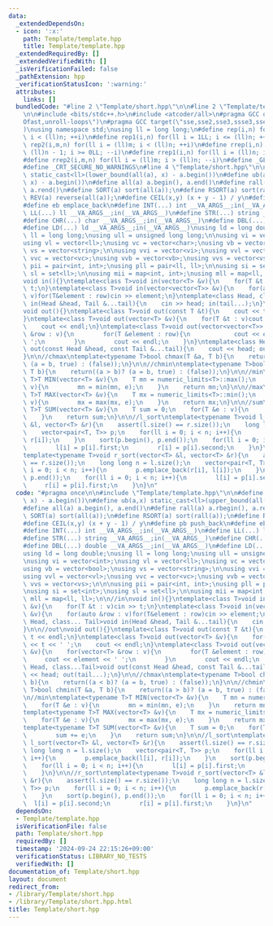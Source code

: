 ```yaml
---
data:
  _extendedDependsOn:
  - icon: ':x:'
    path: Template/template.hpp
    title: Template/template.hpp
  _extendedRequiredBy: []
  _extendedVerifiedWith: []
  _isVerificationFailed: false
  _pathExtension: hpp
  _verificationStatusIcon: ':warning:'
  attributes:
    links: []
  bundledCode: "#line 2 \"Template/short.hpp\"\n\n#line 2 \"Template/template.hpp\"\
    \n\n#include <bits/stdc++.h>\n#include <atcoder/all>\n#pragma GCC optimize(\"\
    Ofast,unroll-loops\")\n#pragma GCC target(\"sse,sse2,sse3,ssse3,sse4,popcnt,abm,mmx,avx,avx2,tune=native\"\
    )\nusing namespace std;\nusing ll = long long;\n#define rep(i,n) for(ll i = 0LL;\
    \ i < (ll)n; ++i)\n#define rep1(i,n) for(ll i = 1LL; i <= (ll)n; ++i)\n#define\
    \ rep2(i,m,n) for(ll i = (ll)m; i < (ll)n; ++i)\n#define rrep(i,n) for(ll i =\
    \ (ll)n - 1; i >= 0LL; --i)\n#define rrep1(i,n) for(ll i = (ll)n; i > 0LL; --i)\n\
    #define rrep2(i,m,n) for(ll i = (ll)m; i > (ll)n; --i)\n#define _GLIBCXX_DEBUG\n\
    #define _CRT_SECURE_NO_WARNINGS\n#line 4 \"Template/short.hpp\"\n\n#define lb(a,x)\
    \ static_cast<ll>(lower_bound(all(a), x) - a.begin())\n#define ub(a,x) static_cast<ll>(upper_bound(all(a),\
    \ x) - a.begin())\n#define all(a) a.begin(), a.end()\n#define rall(a) a.rbegin(),\
    \ a.rend()\n#define SORT(a) sort(all(a));\n#define RSORT(a) sort(rall(a));\n#define\
    \ REV(a) reverse(all(a));\n#define CEIL(x,y) (x + y - 1) / y\n#define pb push_back\n\
    #define eb emplace_back\n#define INT(...) int __VA_ARGS__;in(__VA_ARGS__)\n#define\
    \ LL(...) ll __VA_ARGS__;in(__VA_ARGS__)\n#define STR(...) string __VA_ARGS__;in(__VA_ARGS__)\n\
    #define CHR(...) char __VA_ARGS__;in(__VA_ARGS__)\n#define DBL(...) double __VA_ARGS__;in(__VA_ARGS__)\n\
    #define LD(...) ld __VA_ARGS__;in(__VA_ARGS__)\nusing ld = long double;\nusing\
    \ ll = long long;\nusing ull = unsigned long long;\n\nusing vi = vector<int>;\n\
    using vl = vector<ll>;\nusing vc = vector<char>;\nusing vb = vector<bool>;\nusing\
    \ vs = vector<string>;\n\nusing vvi = vector<vi>;\nusing vvl = vector<vl>;\nusing\
    \ vvc = vector<vc>;\nusing vvb = vector<vb>;\nusing vvs = vector<vs>;\n\n\nusing\
    \ pii = pair<int, int>;\nusing pll = pair<ll, ll>;\n\nusing si = set<int>;\nusing\
    \ sl = set<ll>;\n\nusing mii = map<int, int>;\nusing mll = map<ll, ll>;\n\n//in\n\
    void in(){}\ntemplate<class T>void in(vector<T> &v){\n    for(T &t : v)cin >>\
    \ t;\n}\ntemplate<class T>void in(vector<vector<T>> &v){\n    for(auto &row :\
    \ v)for(T&element : row)cin >> element;\n}\ntemplate<class Head, class... Tail>void\
    \ in(Head &head, Tail &...tail){\n    cin >> head; in(tail...);\n}\n\n//out\n\
    void out(){}\ntemplate<class T>void out(const T &t){\n    cout << t << endl;\n\
    }\ntemplate<class T>void out(vector<T> &v){\n    for(T &t : v)cout << t << ' ';\n\
    \    cout << endl;\n}\ntemplate<class T>void out(vector<vector<T>> &v){\n    for(vector<T>\
    \ &row : v){\n        for(T &element : row){\n            cout << element << '\
    \ ';\n        }\n        cout << endl;\n    }\n}\ntemplate<class Head, class...Tail>void\
    \ out(const Head &head, const Tail &...tail){\n    cout << head; out(tail...);\n\
    }\n\n//chmax\ntemplate<typename T>bool chmax(T &a, T b){\n    return((a < b)?\
    \ (a = b, true) : (false));\n}\n\n//chmin\ntemplate<typename T>bool chmin(T &a,\
    \ T b){\n    return((a > b)? (a = b, true) : (false));\n}\n\n//min\ntemplate<typename\
    \ T>T MIN(vector<T> &v){\n    T mn = numeric_limits<T>::max();\n    for(T &e :\
    \ v){\n        mn = min(mn, e);\n    }\n    return mn;\n}\n\n//max\ntemplate<typename\
    \ T>T MAX(vector<T> &v){\n    T mx = numeric_limits<T>::min();\n    for(T &e :\
    \ v){\n        mx = max(mx, e);\n    }\n    return mx;\n}\n\n//sum\ntemplate<typename\
    \ T>T SUM(vector<T> &v){\n    T sum = 0;\n    for(T &e : v){\n        sum += e;\n\
    \    }\n    return sum;\n}\n\n//l_sort\ntemplate<typename T>void l_sort(vector<T>\
    \ &l, vector<T> &r){\n    assert(l.size() == r.size());\n    long long n = l.size();\n\
    \    vector<pair<T, T>> p;\n    for(ll i = 0; i < n; i++){\n        p.emplace_back(l[i],\
    \ r[i]);\n    }\n    sort(p.begin(), p.end());\n    for(ll i = 0; i < n; i++){\n\
    \        l[i] = p[i].first;\n        r[i] = p[i].second;\n    }\n}\n\n//r_sort\n\
    template<typename T>void r_sort(vector<T> &l, vector<T> &r){\n    assert(l.size()\
    \ == r.size());\n    long long n = l.size();\n    vector<pair<T, T>> p;\n    for(ll\
    \ i = 0; i < n; i++){\n        p.emplace_back(r[i], l[i]);\n    }\n    sort(p.begin(),\
    \ p.end());\n    for(ll i = 0; i < n; i++){\n        l[i] = p[i].second;\n   \
    \     r[i] = p[i].first;\n    }\n}\n"
  code: "#pragma once\n\n#include \"Template/template.hpp\"\n\n#define lb(a,x) static_cast<ll>(lower_bound(all(a),\
    \ x) - a.begin())\n#define ub(a,x) static_cast<ll>(upper_bound(all(a), x) - a.begin())\n\
    #define all(a) a.begin(), a.end()\n#define rall(a) a.rbegin(), a.rend()\n#define\
    \ SORT(a) sort(all(a));\n#define RSORT(a) sort(rall(a));\n#define REV(a) reverse(all(a));\n\
    #define CEIL(x,y) (x + y - 1) / y\n#define pb push_back\n#define eb emplace_back\n\
    #define INT(...) int __VA_ARGS__;in(__VA_ARGS__)\n#define LL(...) ll __VA_ARGS__;in(__VA_ARGS__)\n\
    #define STR(...) string __VA_ARGS__;in(__VA_ARGS__)\n#define CHR(...) char __VA_ARGS__;in(__VA_ARGS__)\n\
    #define DBL(...) double __VA_ARGS__;in(__VA_ARGS__)\n#define LD(...) ld __VA_ARGS__;in(__VA_ARGS__)\n\
    using ld = long double;\nusing ll = long long;\nusing ull = unsigned long long;\n\
    \nusing vi = vector<int>;\nusing vl = vector<ll>;\nusing vc = vector<char>;\n\
    using vb = vector<bool>;\nusing vs = vector<string>;\n\nusing vvi = vector<vi>;\n\
    using vvl = vector<vl>;\nusing vvc = vector<vc>;\nusing vvb = vector<vb>;\nusing\
    \ vvs = vector<vs>;\n\n\nusing pii = pair<int, int>;\nusing pll = pair<ll, ll>;\n\
    \nusing si = set<int>;\nusing sl = set<ll>;\n\nusing mii = map<int, int>;\nusing\
    \ mll = map<ll, ll>;\n\n//in\nvoid in(){}\ntemplate<class T>void in(vector<T>\
    \ &v){\n    for(T &t : v)cin >> t;\n}\ntemplate<class T>void in(vector<vector<T>>\
    \ &v){\n    for(auto &row : v)for(T&element : row)cin >> element;\n}\ntemplate<class\
    \ Head, class... Tail>void in(Head &head, Tail &...tail){\n    cin >> head; in(tail...);\n\
    }\n\n//out\nvoid out(){}\ntemplate<class T>void out(const T &t){\n    cout <<\
    \ t << endl;\n}\ntemplate<class T>void out(vector<T> &v){\n    for(T &t : v)cout\
    \ << t << ' ';\n    cout << endl;\n}\ntemplate<class T>void out(vector<vector<T>>\
    \ &v){\n    for(vector<T> &row : v){\n        for(T &element : row){\n       \
    \     cout << element << ' ';\n        }\n        cout << endl;\n    }\n}\ntemplate<class\
    \ Head, class...Tail>void out(const Head &head, const Tail &...tail){\n    cout\
    \ << head; out(tail...);\n}\n\n//chmax\ntemplate<typename T>bool chmax(T &a, T\
    \ b){\n    return((a < b)? (a = b, true) : (false));\n}\n\n//chmin\ntemplate<typename\
    \ T>bool chmin(T &a, T b){\n    return((a > b)? (a = b, true) : (false));\n}\n\
    \n//min\ntemplate<typename T>T MIN(vector<T> &v){\n    T mn = numeric_limits<T>::max();\n\
    \    for(T &e : v){\n        mn = min(mn, e);\n    }\n    return mn;\n}\n\n//max\n\
    template<typename T>T MAX(vector<T> &v){\n    T mx = numeric_limits<T>::min();\n\
    \    for(T &e : v){\n        mx = max(mx, e);\n    }\n    return mx;\n}\n\n//sum\n\
    template<typename T>T SUM(vector<T> &v){\n    T sum = 0;\n    for(T &e : v){\n\
    \        sum += e;\n    }\n    return sum;\n}\n\n//l_sort\ntemplate<typename T>void\
    \ l_sort(vector<T> &l, vector<T> &r){\n    assert(l.size() == r.size());\n   \
    \ long long n = l.size();\n    vector<pair<T, T>> p;\n    for(ll i = 0; i < n;\
    \ i++){\n        p.emplace_back(l[i], r[i]);\n    }\n    sort(p.begin(), p.end());\n\
    \    for(ll i = 0; i < n; i++){\n        l[i] = p[i].first;\n        r[i] = p[i].second;\n\
    \    }\n}\n\n//r_sort\ntemplate<typename T>void r_sort(vector<T> &l, vector<T>\
    \ &r){\n    assert(l.size() == r.size());\n    long long n = l.size();\n    vector<pair<T,\
    \ T>> p;\n    for(ll i = 0; i < n; i++){\n        p.emplace_back(r[i], l[i]);\n\
    \    }\n    sort(p.begin(), p.end());\n    for(ll i = 0; i < n; i++){\n      \
    \  l[i] = p[i].second;\n        r[i] = p[i].first;\n    }\n}\n"
  dependsOn:
  - Template/template.hpp
  isVerificationFile: false
  path: Template/short.hpp
  requiredBy: []
  timestamp: '2024-09-24 22:15:26+09:00'
  verificationStatus: LIBRARY_NO_TESTS
  verifiedWith: []
documentation_of: Template/short.hpp
layout: document
redirect_from:
- /library/Template/short.hpp
- /library/Template/short.hpp.html
title: Template/short.hpp
---
```

